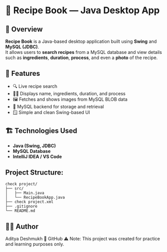 # 🍳 Recipe Book — Java Desktop App

## 📖 Overview
**Recipe Book** is a Java-based desktop application built using **Swing** and **MySQL (JDBC)**.  
It allows users to **search recipes** from a MySQL database and view details such as **ingredients**, **duration**, **process**, and even a **photo** of the recipe.


## 🧰 Features
- 🔍 Live recipe search  
- 🧑‍🍳 Displays name, ingredients, duration, and process  
- 🖼️ Fetches and shows images from MySQL BLOB data  
- 💾 MySQL backend for storage and retrieval  
- 🪟 Simple and clean Swing-based UI  

## 🏗️ Technologies Used
- **Java (Swing, JDBC)**
- **MySQL Database**
- **IntelliJ IDEA / VS Code**


## Project Structure:
```
check project/
├── src/
│   ├── Main.java
│   └── RecipeBookApp.java
├── check project.xml
├── .gitignore
└── README.md
```

## 👨‍💻 Author
Aditya Deshmukh
📍 GitHub
⚠️ Note: This project was created for practice and learning purposes only.



